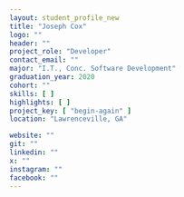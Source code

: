 ```yaml
---
layout: student_profile_new
title: "Joseph Cox"
logo: ""
header: ""
project_role: "Developer"
contact_email: ""
major: "I.T., Conc. Software Development"
graduation_year: 2020
cohort: ""
skills: [ ]
highlights: [ ]
project_key: [ "begin-again" ]
location: "Lawrenceville, GA"

website: ""
git: ""
linkedin: ""
x: ""
instagram: ""
facebook: ""
---
```

